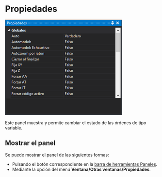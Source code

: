 # Propiedades

![Panel propiedades](../../../../.gitbook/assets/panelpropiedades.png)

Este panel muestra y permite cambiar el estado de las órdenes de tipo variable.

## Mostrar el panel

Se puede mostrar el panel de las siguientes formas:

* Pulsando el botón correspondiente en la [barra de herramientas Paneles](../barras-de-herramientas/paneles.md).
* Mediante la opción del menú **Ventana/Otras ventanas/Propiedades**.


